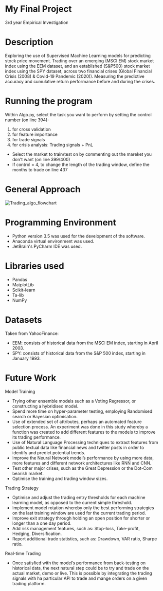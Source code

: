 # My Final Project
3rd year Empirical Investigation

# Description
Exploring the use of Supervised Machine Learning models for predicting stock price movement. Trading over an emerging (MSCI EM) stock market index using the EEM dataset, and an established (S&P500) stock market index using the SPY dataset, across two financial crises (Global Financial Crisis (2008) & Covid-19 Pandemic (2020)). Measuring the predictive accuracy and cumulative return performance before and during the crises. 

# Running the program
Within Algo.py, select the task you want to perform by setting the control number (on line 394):
1. for cross validation
2. for feature importance
3. for trade signals
4. for crisis analysis: Trading signals + PnL

- Select the market to train/test on by commenting out the mareket you don't want (on line 399/400)
- If control = 4, to change the length of the trading window, define the months to trade on line 437

# General Approach 

![Trading_algo_flowchart](/uploads/026f51531e3b75197e81930a86d343b0/Trading_algo_flowchart.png)

# Programming Environment
- Python version 3.5 was used for the development of the software. 
- Anaconda virtual environment was used.
- JetBrain's PyCharm IDE was used. 

# Libraries used
- Pandas
- MatplotLib
- Scikit-learn
- Ta-lib
- NumPy

# Datasets
Taken from YahooFinance:
- EEM: consists of historical data from the MSCI EM index, starting in April 2003. 
- SPY: consists of historical data from the S&P 500 index, starting in January 1993.

# Future Work
Model Training
-	Trying other ensemble models such as a Voting Regressor, or constructing a hybridised model. 
-	Spend more time on hyper-parameter testing, employing Randomised search or Bayesian optimisation. 
-	Use of extended set of attributes, perhaps an automated feature selection process. An experiment was done in this study whereby a function was created to add different features to the models to improve its trading performance. 
-	Use of Natural Language Processing techniques to extract features from public textual data like financial news and twitter posts in order to identify and predict potential trends. 
-	Improve the Neural Network model’s performance by using more data, more features and different network architectures like RNN and CNN. 
-	Test other major crises, such as the Great Depression or the Dot-Com bearish market. 
-	Optimise the training and trading window sizes.

Trading Strategy
-	Optimise and adjust the trading entry thresholds for each machine learning model, as opposed to the current simple threshold. 
-	Implement model rotation whereby only the best performing strategies on the last training window are used for the current trading period.
-	Improve exit strategy through holding an open position for shorter or longer than a one day period.
-	Add risk management features, such as: Stop-loss, Take-profit, Hedging, Diversification.
-	Report additional trade statistics, such as: Drawdown, VAR ratio, Sharpe ratio.

Real-time Trading 
- Once satisfied with the model’s performance from back-testing on historical data, the next natural step could be to try and trade on the actual market, demo or live. This is possible by integrating the trading signals with ha particular API to trade and mange orders on a given trading platform. 
